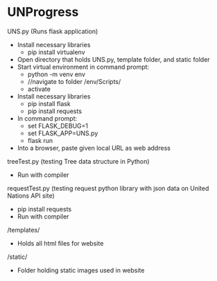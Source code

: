 # UNProgress
UNS.py (Runs flask application)
- Install necessary libraries
    + pip install virtualenv
- Open directory that holds UNS.py, template folder, and static folder
- Start virtual environment in command prompt:
    + python -m venv env
    + //navigate to folder /env/Scripts/
    + activate
- Install necessary libraries
    + pip install flask
    + pip install requests
- In command prompt:
    + set FLASK_DEBUG=1
    + set FLASK_APP=UNS.py
    + flask run
- Into a browser, paste given local URL as web address


treeTest.py (testing Tree data structure in Python)
- Run with compiler

requestTest.py (testing request python library with json data on United Nations API site)
- pip install requests
- Run with compiler

/templates/
- Holds all html files for website

/static/
- Folder holding static images used in website
